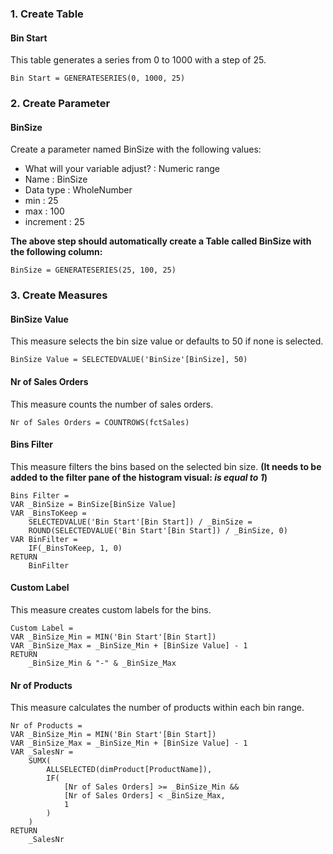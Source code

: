 ### 1. Create Table

#### Bin Start
This table generates a series from 0 to 1000 with a step of 25.
```DAX
Bin Start = GENERATESERIES(0, 1000, 25)
```
### 2. Create Parameter 

#### BinSize
Create a parameter named BinSize with the following values:
- What will your variable adjust? : Numeric range
- Name : BinSize
- Data type : WholeNumber
- min : 25
- max : 100
- increment : 25

**The above step should automatically create a Table called BinSize with the following column:**

```DAX
BinSize = GENERATESERIES(25, 100, 25)
```

### 3. Create Measures

#### BinSize Value
This measure selects the bin size value or defaults to 50 if none is selected.
```DAX
BinSize Value = SELECTEDVALUE('BinSize'[BinSize], 50)
```

#### Nr of Sales Orders
This measure counts the number of sales orders.
```DAX
Nr of Sales Orders = COUNTROWS(fctSales)
```

#### Bins Filter
This measure filters the bins based on the selected bin size. 
**(It needs to be added to the filter pane of the histogram visual: *is equal to 1*)**

```DAX
Bins Filter =
VAR _BinSize = BinSize[BinSize Value]
VAR _BinsToKeep = 
    SELECTEDVALUE('Bin Start'[Bin Start]) / _BinSize = 
    ROUND(SELECTEDVALUE('Bin Start'[Bin Start]) / _BinSize, 0)
VAR BinFilter = 
    IF(_BinsToKeep, 1, 0)
RETURN
    BinFilter
```

#### Custom Label
This measure creates custom labels for the bins.
```DAX
Custom Label =
VAR _BinSize_Min = MIN('Bin Start'[Bin Start])
VAR _BinSize_Max = _BinSize_Min + [BinSize Value] - 1
RETURN
    _BinSize_Min & "-" & _BinSize_Max
```

#### Nr of Products
This measure calculates the number of products within each bin range.
```DAX
Nr of Products =
VAR _BinSize_Min = MIN('Bin Start'[Bin Start])
VAR _BinSize_Max = _BinSize_Min + [BinSize Value] - 1
VAR _SalesNr = 
    SUMX(
        ALLSELECTED(dimProduct[ProductName]),
        IF(
            [Nr of Sales Orders] >= _BinSize_Min &&
            [Nr of Sales Orders] < _BinSize_Max,
            1
        )
    )
RETURN
    _SalesNr
```
